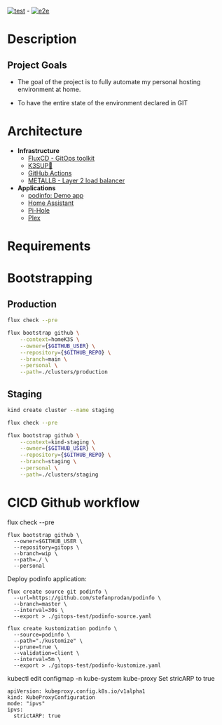 [![test](https://github.com/orenzp/gitops/actions/workflows/test.yaml/badge.svg)](https://github.com/orenzp/gitops/actions/workflows/test.yaml) - [![e2e](https://github.com/orenzp/gitops/actions/workflows/e2e.yaml/badge.svg)](https://github.com/orenzp/gitops/actions/workflows/e2e.yaml)

# Description

## Project Goals

- The goal of the project is to fully automate my personal hosting environment at home. 

- To have the entire state of the environment declared in GIT 

# Architecture

- **Infrastructure**
  - [FluxCD - GitOps toolkit](https://fluxcd.io/)
  - [K3SUP🚀](https://github.com/alexellis/k3sup)
  - [GitHub Actions](https://github.com/features/actions) 
  - [METALLB - Layer 2 load balancer](https://metallb.universe.tf/)
- **Applications**
  - [podinfo: Demo app](https://github.com/stefanprodan/podinfo)
  - [Home Assistant](https://www.home-assistant.io/)
  - [Pi-Hole](https://pi-hole.net/)
  - [Plex](https://www.plex.tv/)



# Requirements



# Bootstrapping


## Production

```bash
flux check --pre

flux bootstrap github \
    --context=homeK3S \
    --owner={$GITHUB_USER} \
    --repository={$GITHUB_REPO} \
    --branch=main \
    --personal \
    --path=./clusters/production
```

## Staging

```bash
kind create cluster --name staging
```

```bash
flux check --pre

flux bootstrap github \
    --context=kind-staging \
    --owner={$GITHUB_USER} \
    --repository={$GITHUB_REPO} \
    --branch=staging \
    --personal \
    --path=./clusters/staging
```

# CICD Github workflow



flux check --pre

```
flux bootstrap github \
  --owner=$GITHUB_USER \
  --repository=gitops \
  --branch=wip \
  --path=./ \
  --personal
```

Deploy podinfo application:

```
flux create source git podinfo \
  --url=https://github.com/stefanprodan/podinfo \
  --branch=master \
  --interval=30s \
  --export > ./gitops-test/podinfo-source.yaml
```

```
flux create kustomization podinfo \
  --source=podinfo \
  --path="./kustomize" \
  --prune=true \
  --validation=client \
  --interval=5m \
  --export > ./gitops-test/podinfo-kustomize.yaml
```

kubectl edit configmap -n kube-system kube-proxy
Set stricARP to true

```
apiVersion: kubeproxy.config.k8s.io/v1alpha1
kind: KubeProxyConfiguration
mode: "ipvs"
ipvs:
  strictARP: true
```

